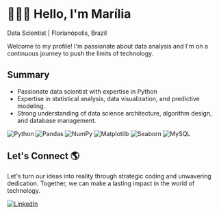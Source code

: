 # 🙋🏻‍♀️ Hello, I'm Marília

 Data Scientist | Florianópolis, Brazil

Welcome to my profile! I'm passionate about data analysis and I'm on a continuous journey to push the limits of technology.

## Summary 

- Passionate data scientist with expertise in Python
- Expertise in statistical analysis, data visualization, and predictive modeling.
- Strong understanding of data science architecture, algorithm design, and database management.

![Python](https://img.shields.io/badge/python-3670A0?style=for-the-badge&logo=python&logoColor=ffdd54)
![Pandas](https://img.shields.io/badge/pandas-%23150458.svg?style=for-the-badge&logo=pandas&logoColor=white)
![NumPy](https://img.shields.io/badge/numpy-%23013243.svg?style=for-the-badge&logo=numpy&logoColor=white)
![Matplotlib](https://img.shields.io/badge/Matplotlib-%23ffffff.svg?style=for-the-badge&logo=Matplotlib&logoColor=black)
![Seaborn](https://img.shields.io/badge/seaborn-%2379ABB6.svg?style=for-the-badge&logo=seaborn&logoColor=white)
![MySQL](https://img.shields.io/badge/mysql-4479A1.svg?style=for-the-badge&logo=mysql&logoColor=white)

## Let's Connect 🌎
Let's turn our ideas into reality through strategic coding and unwavering dedication. Together, we can make a lasting impact in the world of technology.

  <a href="https://www.linkedin.com/in/mariliagomes-/" target="_blank">
    <img loading="lazy" src="https://img.shields.io/badge/-LinkedIn-%230077B5?style=for-the-badge&logo=linkedin&logoColor=white" alt="LinkedIn">
  </a>
